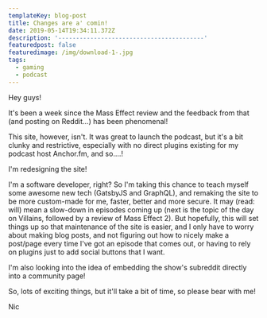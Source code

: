 ```yaml
---
templateKey: blog-post
title: Changes are a' comin!
date: 2019-05-14T19:34:11.372Z
description: '-----------------------------------------'
featuredpost: false
featuredimage: /img/download-1-.jpg
tags:
  - gaming
  - podcast
---
```

Hey guys!

It's been a week since the Mass Effect review and the feedback from that (and posting on Reddit...) has been phenomenal!

This site, however, isn't. It was great to launch the podcast, but it's a bit clunky and restrictive, especially with no direct plugins existing for my podcast host Anchor.fm, and so....!

I'm redesigning the site!

I'm a software developer, right?  So I'm taking this chance to teach myself some awesome new tech (GatsbyJS and GraphQL), and remaking the site to be more custom-made for me, faster, better and more secure.  It may (read: will) mean a slow-down in episodes coming up (next is the topic of the day on Villains, followed by a review of Mass Effect 2). But hopefully, this will set things up so that maintenance of the site is easier, and I only have to worry about making blog posts, and not figuring out how to nicely make a post/page every time I've got an episode that comes out, or having to rely on plugins just to add social buttons that I want.

I'm also looking into the idea of embedding the show's subreddit directly into a community page!

So, lots of exciting things, but it'll take a bit of time, so please bear with me!

Nic
